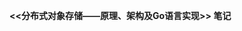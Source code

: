 <!--
 * @Author: 27
 * @LastEditors: 27
 * @Date: 2022-03-18 14:35:12
 * @LastEditTime: 2022-03-18 14:35:12
 * @FilePath: /let-sGo/db-learn/obj-storage/doc.md
 * @description: type some description
-->

**<<分布式对象存储——原理、架构及Go语言实现>> 笔记**
